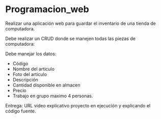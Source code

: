 # Programacion_web

Realizar una aplicación web para guardar el inventario de una tienda de computadora.

Debe realizar un CRUD donde se manejen todas las piezas de computadora:

Debe manejar los datos:

- Código
- Nombre del articulo
- Foto del articulo
- Descripción
- Cantidad disponible en almacen
- Precio
- Trabajo en grupo maximo 4 personas.

Entrega: URL video explicativo proyecto en ejecución y explicando el código fuente. 
